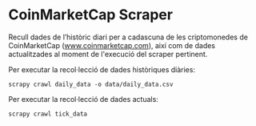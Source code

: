 # CoinMarketCap Scraper

Recull dades de l’històric diari per a cadascuna de les criptomonedes de CoinMarketCap (www.coinmarketcap.com), així com de dades actualitzades al moment de l'execució del scraper pertinent.

Per executar la recol·lecció de dades històriques diàries:
```
scrapy crawl daily_data -o data/daily_data.csv
```

Per executar la recol·lecció de dades actuals:
```
scrapy crawl tick_data
```
